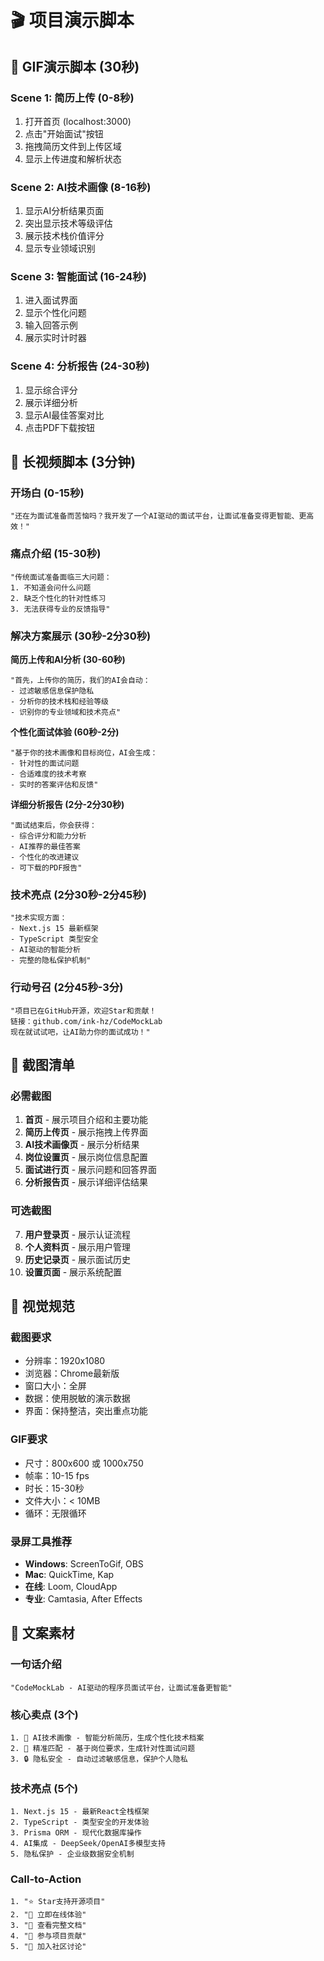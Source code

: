 # 🎬 项目演示脚本

## 📱 GIF演示脚本 (30秒)

### Scene 1: 简历上传 (0-8秒)
1. 打开首页 (localhost:3000)
2. 点击"开始面试"按钮
3. 拖拽简历文件到上传区域
4. 显示上传进度和解析状态

### Scene 2: AI技术画像 (8-16秒)
1. 显示AI分析结果页面
2. 突出显示技术等级评估
3. 展示技术栈价值评分
4. 显示专业领域识别

### Scene 3: 智能面试 (16-24秒)
1. 进入面试界面
2. 显示个性化问题
3. 输入回答示例
4. 展示实时计时器

### Scene 4: 分析报告 (24-30秒)
1. 显示综合评分
2. 展示详细分析
3. 显示AI最佳答案对比
4. 点击PDF下载按钮

## 🎥 长视频脚本 (3分钟)

### 开场白 (0-15秒)
```
"还在为面试准备而苦恼吗？我开发了一个AI驱动的面试平台，让面试准备变得更智能、更高效！"
```

### 痛点介绍 (15-30秒)
```
"传统面试准备面临三大问题：
1. 不知道会问什么问题
2. 缺乏个性化的针对性练习  
3. 无法获得专业的反馈指导"
```

### 解决方案展示 (30秒-2分30秒)

**简历上传和AI分析 (30-60秒)**
```
"首先，上传你的简历，我们的AI会自动：
- 过滤敏感信息保护隐私
- 分析你的技术栈和经验等级
- 识别你的专业领域和技术亮点"
```

**个性化面试体验 (60秒-2分)**
```
"基于你的技术画像和目标岗位，AI会生成：
- 针对性的面试问题
- 合适难度的技术考察
- 实时的答案评估和反馈"
```

**详细分析报告 (2分-2分30秒)**
```
"面试结束后，你会获得：
- 综合评分和能力分析
- AI推荐的最佳答案
- 个性化的改进建议
- 可下载的PDF报告"
```

### 技术亮点 (2分30秒-2分45秒)
```
"技术实现方面：
- Next.js 15 最新框架
- TypeScript 类型安全
- AI驱动的智能分析
- 完整的隐私保护机制"
```

### 行动号召 (2分45秒-3分)
```
"项目已在GitHub开源，欢迎Star和贡献！
链接：github.com/ink-hz/CodeMockLab
现在就试试吧，让AI助力你的面试成功！"
```

## 📸 截图清单

### 必需截图
1. **首页** - 展示项目介绍和主要功能
2. **简历上传页** - 展示拖拽上传界面
3. **AI技术画像页** - 展示分析结果
4. **岗位设置页** - 展示岗位信息配置
5. **面试进行页** - 展示问题和回答界面
6. **分析报告页** - 展示详细评估结果

### 可选截图
7. **用户登录页** - 展示认证流程
8. **个人资料页** - 展示用户管理
9. **历史记录页** - 展示面试历史
10. **设置页面** - 展示系统配置

## 🎨 视觉规范

### 截图要求
- 分辨率：1920x1080
- 浏览器：Chrome最新版
- 窗口大小：全屏
- 数据：使用脱敏的演示数据
- 界面：保持整洁，突出重点功能

### GIF要求
- 尺寸：800x600 或 1000x750
- 帧率：10-15 fps
- 时长：15-30秒
- 文件大小：< 10MB
- 循环：无限循环

### 录屏工具推荐
- **Windows**: ScreenToGif, OBS
- **Mac**: QuickTime, Kap
- **在线**: Loom, CloudApp
- **专业**: Camtasia, After Effects

## 📝 文案素材

### 一句话介绍
```
"CodeMockLab - AI驱动的程序员面试平台，让面试准备更智能"
```

### 核心卖点 (3个)
```
1. 🧠 AI技术画像 - 智能分析简历，生成个性化技术档案
2. 🎯 精准匹配 - 基于岗位要求，生成针对性面试问题  
3. 🔒 隐私安全 - 自动过滤敏感信息，保护个人隐私
```

### 技术亮点 (5个)
```
1. Next.js 15 - 最新React全栈框架
2. TypeScript - 类型安全的开发体验
3. Prisma ORM - 现代化数据库操作
4. AI集成 - DeepSeek/OpenAI多模型支持
5. 隐私保护 - 企业级数据安全机制
```

### Call-to-Action
```
1. "⭐ Star支持开源项目"
2. "🚀 立即在线体验"
3. "📖 查看完整文档" 
4. "🤝 参与项目贡献"
5. "💬 加入社区讨论"
```